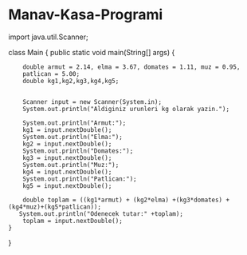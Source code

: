 # Manav-Kasa-Programi

import java.util.Scanner;

class Main {
    public static void main(String[] args) {
        
        double armut = 2.14, elma = 3.67, domates = 1.11, muz = 0.95,
        patlican = 5.00;
        double kg1,kg2,kg3,kg4,kg5;
        
        
        Scanner input = new Scanner(System.in);
        System.out.println("Aldiginiz urunleri kg olarak yazin.");
       
        System.out.println("Armut:");
        kg1 = input.nextDouble();
        System.out.println("Elma:");
        kg2 = input.nextDouble();
        System.out.println("Domates:");
        kg3 = input.nextDouble();
        System.out.println("Muz:");
        kg4 = input.nextDouble();
        System.out.println("Patlican:");
        kg5 = input.nextDouble();
         
        double toplam = ((kg1*armut) + (kg2*elma) +(kg3*domates) + (kg4*muz)+(kg5*patlican));
       System.out.println("Odenecek tutar:" +toplam);
        toplam = input.nextDouble();
    }
}
